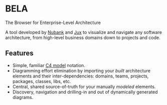 # BELA
The Browser for Enterprise-Level Architecture

A tool developed by [Nubank](https://international.nubank.com.br/about) and [Jux](https://jux.house) to visualize and navigate any software architecture, from high-level business domains down to projects and code.

## Features

- Simple, familiar [C4 model](https://c4model.com/) notation.
- Diagramming effort elimination by importing your *built* architecture elements and their inter-dependencies: domains, teams, projects, packages, classes, libs, etc.
- Central, shared source-of-truth for your manually *modeled* elements.
- Discovery, navigation and drilling-in and out of dynamically generated diagrams.
